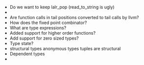 - Do we want to keep lalr_pop (read_to_string is ugly)
- 
- Are function calls in tail positions converted to tail calls by llvm?
- How does the fixed point combinator?
- What are type expressions?
- Added support for higher order functions?
- Add support for zero sized types?
- Type state?
- structural types
  anonymous types
  tuples are structural
- Dependent types
- 